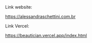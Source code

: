 Link website:

https://alessandraschettini.com.br

Link Vercel:

https://beautician.vercel.app/index.html
